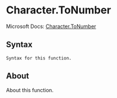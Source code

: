 # Character.ToNumber

Microsoft Docs: [Character.ToNumber](https://docs.microsoft.com/en-us/powerquery-m/character-tonumber)

## Syntax

```
Syntax for this function.
```

## About

About this function.

